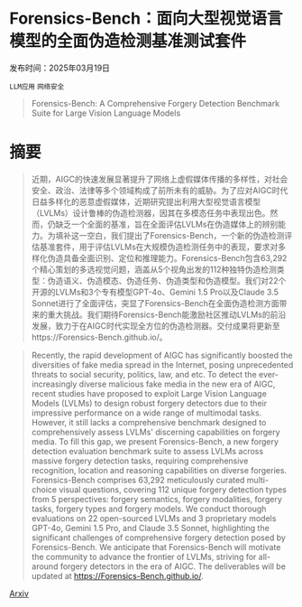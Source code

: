 # Forensics-Bench：面向大型视觉语言模型的全面伪造检测基准测试套件

发布时间：2025年03月19日

`LLM应用` `网络安全`

> Forensics-Bench: A Comprehensive Forgery Detection Benchmark Suite for Large Vision Language Models

# 摘要

> 近期，AIGC的快速发展显著提升了网络上虚假媒体传播的多样性，对社会安全、政治、法律等多个领域构成了前所未有的威胁。为了应对AIGC时代日益多样化的恶意虚假媒体，近期研究提出利用大型视觉语言模型（LVLMs）设计鲁棒的伪造检测器，因其在多模态任务中表现出色。然而，仍缺乏一个全面的基准，旨在全面评估LVLMs在伪造媒体上的辨别能力。为填补这一空白，我们提出了Forensics-Bench，一个新的伪造检测评估基准套件，用于评估LVLMs在大规模伪造检测任务中的表现，要求对多样化伪造具备全面识别、定位和推理能力。Forensics-Bench包含63,292个精心策划的多选视觉问题，涵盖从5个视角出发的112种独特伪造检测类型：伪造语义、伪造模态、伪造任务、伪造类型和伪造模型。我们对22个开源的LVLMs和3个专有模型GPT-4o、Gemini 1.5 Pro以及Claude 3.5 Sonnet进行了全面评估，突显了Forensics-Bench在全面伪造检测方面带来的重大挑战。我们期待Forensics-Bench能激励社区推动LVLMs的前沿发展，致力于在AIGC时代实现全方位的伪造检测器。交付成果将更新至https://Forensics-Bench.github.io/。

> Recently, the rapid development of AIGC has significantly boosted the diversities of fake media spread in the Internet, posing unprecedented threats to social security, politics, law, and etc. To detect the ever-increasingly diverse malicious fake media in the new era of AIGC, recent studies have proposed to exploit Large Vision Language Models (LVLMs) to design robust forgery detectors due to their impressive performance on a wide range of multimodal tasks. However, it still lacks a comprehensive benchmark designed to comprehensively assess LVLMs' discerning capabilities on forgery media. To fill this gap, we present Forensics-Bench, a new forgery detection evaluation benchmark suite to assess LVLMs across massive forgery detection tasks, requiring comprehensive recognition, location and reasoning capabilities on diverse forgeries. Forensics-Bench comprises 63,292 meticulously curated multi-choice visual questions, covering 112 unique forgery detection types from 5 perspectives: forgery semantics, forgery modalities, forgery tasks, forgery types and forgery models. We conduct thorough evaluations on 22 open-sourced LVLMs and 3 proprietary models GPT-4o, Gemini 1.5 Pro, and Claude 3.5 Sonnet, highlighting the significant challenges of comprehensive forgery detection posed by Forensics-Bench. We anticipate that Forensics-Bench will motivate the community to advance the frontier of LVLMs, striving for all-around forgery detectors in the era of AIGC. The deliverables will be updated at https://Forensics-Bench.github.io/.

[Arxiv](https://arxiv.org/abs/2503.15024)
